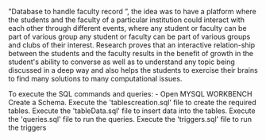 
"Database to handle faculty record ”, the idea was to have a platform where the students and the faculty of a particular institution could interact with each other through different events, where any student or faculty can be part of various group any student or faculty can be part of various groups and clubs of their interest.
Research proves that an interactive relation-ship between the students and the faculty results in the benefit of growth in the student's ability to converse as well as to understand any topic being discussed in a deep way and also helps the students to exercise their brains to find many solutions to many computational issues.

To execute the SQL commands and queries: -
Open MYSQL WORKBENCH
Create a Schema.
Execute the 'tablescreation.sql' file to create the required tables.
Execute the 'tableData.sql' file to insert data into the tables.
Execute the 'queries.sql' file to run the queries.
Execute the 'triggers.sql' file to run the triggers
